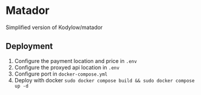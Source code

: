 # Matador

Simplified version of Kodylow/matador

## Deployment

1. Configure the payment location and price in `.env`
3. Configure the proxyed api location in `.env`
4. Configure port in `docker-compose.yml` 
5. Deploy with docker `sudo docker compose build && sudo docker compose up -d`
